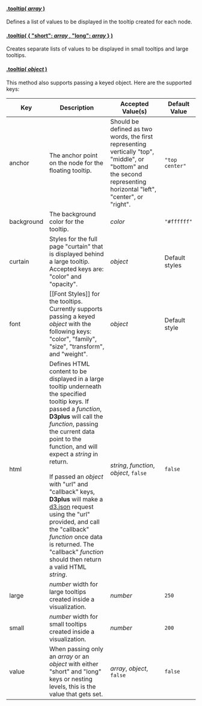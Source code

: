 #### <a name="array" href="#wiki-array">.tooltip( *array* )</a>

Defines a list of values to be displayed in the tooltip created for each node.

#### <a name="lengths" href="#wiki-lengths">.tooltip( { "short": *array* , "long": *array* } )</a>

Creates separate lists of values to be displayed in small tooltips and large tooltips.

#### <a name="object" href="#wiki-object">.tooltip( *object* )</a>

This method also supports passing a keyed object. Here are the supported keys:

| Key | Description | Accepted Value(s) | Default Value |
|---|---|---|---|
| anchor | The anchor point on the node for the floating tooltip. | Should be defined as two words, the first representing vertically "top", "middle", or "bottom" and the second representing horizontal "left", "center", or "right". | ```"top center"``` |
| background | The background color for the tooltip. | *color* | ```"#ffffff"``` |
| curtain | Styles for the full page "curtain" that is displayed behind a large tooltip. Accepted keys are: "color" and "opacity". | *object* | Default styles |
| font | [[Font Styles]] for the tooltips. Currently supports passing a keyed *object* with the following keys: "color", "family", "size", "transform", and "weight". | *object* | Default style |
| html | Defines HTML content to be displayed in a large tooltip underneath the specified tooltip keys. If passed a *function*, **D3plus** will call the *function*, passing the current data point to the function, and will expect a *string* in return. <br><br> If passed an *object* with "url" and "callback" keys, **D3plus** will make a [d3.json](https://github.com/mbostock/d3/Requests#wiki-d3_json) request using the "url" provided, and call the "callback" *function* once data is returned. The "callback" *function* should then return a valid HTML *string*.| *string*, *function*, *object*, ```false``` | ```false``` |
| large | *number* width for large tooltips created inside a visualization. | *number* | ```250``` |
| small | *number* width for small tooltips created inside a visualization. | *number* | ```200``` |
| value | When passing only an *array* or an *object* with either "short" and "long" keys or nesting levels, this is the value that gets set. | *array*, *object*, ```false``` | ```false``` |
